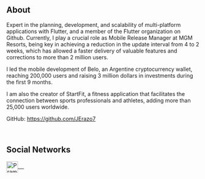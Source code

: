 <h2>About</h2>
<p> 
Expert in the planning, development, and scalability of multi-platform applications with Flutter, and a member of the Flutter organization on Github. Currently, I play a crucial role as Mobile Release Manager at MGM Resorts, being key in achieving a reduction in the update interval from 4 to 2 weeks, which has allowed a faster delivery of valuable features and corrections to more than 2 million users.

I led the mobile development of Belo, an Argentine cryptocurrency wallet, reaching 200,000 users and raising 3 million dollars in investments during the first 9 months.

I am also the creator of StartFit, a fitness application that facilitates the connection between sports professionals and athletes, adding more than 25,000 users worldwide.

GitHub: https://github.com/JErazo7

<br>
<h2>Social Networks</h2>
<p align="left">
 <a href="https://www.linkedin.com/in/erazo-josue/" target=”_blank”>
  <img align="center" alt="Pramod's LinkedIn" width="30px" src="https://www.vectorlogo.zone/logos/linkedin/linkedin-icon.svg" /> &nbsp; &nbsp;
 </a>
</p>
